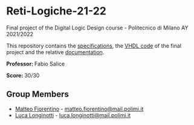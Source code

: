 # Reti-Logiche-21-22
Final project of the Digital Logic Design course - Politecnico di Milano AY 2021/2022

This repository contains the <a href="https://github.com/LucaLonginotti00/Reti-Logiche-21-22/tree/main/specifications">specifications</a>, the <a href="https://github.com/LucaLonginotti00/Reti-Logiche-21-22/blob/main/code.vhd">VHDL code</a> of the final project and the relative <a href="https://github.com/LucaLonginotti00/Reti-Logiche-21-22/tree/main/documentation">documentation</a>.

<b>Professor: </b> Fabio Salice

<b>Score: </b> 30/30

<h2>Group Members</h2>

- <a href="https://github.com/TheKingOjama">Matteo Fiorentino</a> - matteo.fiorentino@mail.polimi.it
- <a href="https://github.com/LucaLonginotti">Luca Longinotti</a> - luca.longinotti@mail.polimi.it

